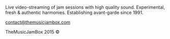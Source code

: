 Live video-streaming of jam sessions with high quality sound. Experimental, fresh & authentic harmonies.
Establishing avant-garde since 1991.

contact@themusicjambox.com

TheMusicJamBox 2015 ©
